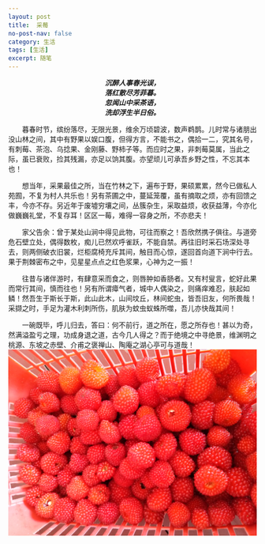 ```yaml
---
layout: post
title:  采莓
no-post-nav: false
category: 生活
tags: [生活]
excerpt: 随笔
---
```


***<center>沉醉人事春光误，</center>***
***<center>落红散尽芳菲暮。</center>***
***<center>忽闻山中采茶语，</center>***
***<center>洗却浮生半日俗。</center>***

&emsp;&emsp;暮春时节，缤纷落尽，无限光景，维余万顷碧波，数声鹈鹊。儿时常与诸朋出没山林之间，其中有野果以娱口腹，但得方言，不能书之，偶拾一二，究其名号，有刺莓、茶泡、乌捻果、金刚藤、野柿子等。而应时之果，非刺莓莫属，当此之际，虽已衰败，捡其残漏，亦足以饷其腹。亦望顽儿可承吾乡野之性，不忘其本也！ 

&emsp;&emsp;想当年，采果最佳之所，当在竹林之下，遍布于野，果硕累累，然今已做私人苑囿，不复为村人共乐也！另有茶圃之中，蔓延笼覆，虽有摘取之烦，亦有回馈之丰，今亦不存。另近年于废墟穷壤之间，丛簇杂生，采取益烦，收获益薄，今亦化做巍巍礼堂，不复存耳！区区一莓，难得一容身之所，不亦悲夫！  

&emsp;&emsp;家父告余：曾于某处山涧中得见此物，可往而察之！吾欣然携子俱往。与道旁危石壁立处，偶得数枚，痴儿已然欢呼雀跃，不能自禁。再往旧时采石场深处寻去，则两侧破衣旧裳，烂柜腐椅充斥其间，触目而心惊，遂回首向道下涧中行去。果于荆棘密布之中，见星星点点之红色浆果，心神为之一振！  

&emsp;&emsp;往昔与诸伴游时，有肆意采而食之，则唇肿如香肠者。又有村叟言，蛇好此果而常行其间，慎而往也！另有所谓瘴气者，城中人偶染之，则痛痒难忍，肤起如鳞！然吾生于斯长于斯，此山此木，山间坟丘，林间蛇虫，皆吾旧友，何所畏哉！采撷之时，手足为灌木利刺所伤，肌肤为蚊虫蚁蛛所噬，吾儿亦快哉其间！ 
 
&emsp;&emsp;一碗既毕，呼儿归去，答曰：何不前行，道之所在，愿之所存也！甚以为奇，然满溢盈亏之理，功成身退之道，古今几人得之？而于绝境之中寻绝景，维渊明之桃源、东坡之赤壁、介甫之褒禅山、陶庵之湖心亭可与道哉！
![pic](/assets/images/2019/life/caimei.jpg)